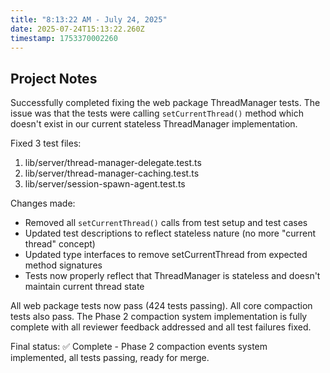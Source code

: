 ```yaml
---
title: "8:13:22 AM - July 24, 2025"
date: 2025-07-24T15:13:22.260Z
timestamp: 1753370002260
---
```


## Project Notes

Successfully completed fixing the web package ThreadManager tests. The issue was that the tests were calling `setCurrentThread()` method which doesn't exist in our current stateless ThreadManager implementation. 

Fixed 3 test files:
1. lib/server/thread-manager-delegate.test.ts
2. lib/server/thread-manager-caching.test.ts  
3. lib/server/session-spawn-agent.test.ts

Changes made:
- Removed all `setCurrentThread()` calls from test setup and test cases
- Updated test descriptions to reflect stateless nature (no more "current thread" concept)
- Updated type interfaces to remove setCurrentThread from expected method signatures
- Tests now properly reflect that ThreadManager is stateless and doesn't maintain current thread state

All web package tests now pass (424 tests passing). All core compaction tests also pass. The Phase 2 compaction system implementation is fully complete with all reviewer feedback addressed and all test failures fixed.

Final status: ✅ Complete - Phase 2 compaction events system implemented, all tests passing, ready for merge.
